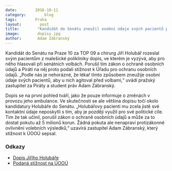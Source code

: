 ```yaml
---
date:        2016-10-11
category:        blog
tags:        Praha
layout:        post
title:        "Kandidát do Senátu zneužil osobní údaje svých pacientů pro politickou agitaci" 
image:        dopisy.jpg
author:       Adam Zábranský
---
```


Kandidát do Senátu na Praze 10 za TOP 09 a chirurg Jiří Holubář rozeslal svým pacientům z malešické polikliniky dopis, ve kterém je vyzývá, aby pro něho hlasovali při senátních volbách. Porušil tím zákon o ochraně osobních údajů a Piráti na něj proto podali stížnost k Úřadu pro ochranu osobních údajů. „Podle nás je nehorázné, že lékař tímto způsobem zneužije osobní údaje svých pacientů, aby u nich agitoval před volbami,“ uvádí pražský zastupitel za Piráty a student práv Adam Zábranský.

Dopis se na první pohled tváří, jako že pouze informuje o změnách v provozu jeho ambulance. Ve skutečnosti se ale většina dopisu točí okolo kandidatury Holubáře do Senátu. „Holubářovy pacienti mu zcela jistě své kontaktní údaje neposkytli s tím, aby je později využil pro své politické cíle. Tím že tak učinil, porušil zákon o ochraně osobních údajů a může za to dostat pokutu až 5 milionů korun. Žádná pokuta ale nenapraví protizákonné ovlivnění volebních výsledků,“ uzavírá zastupitel Adam Zábranský, který stížnost k ÚOOÚ sepsal.

### Odkazy

* [Dopis Jiřího Holubáře](/assets/img/posts/senatoruv-dopis.jpg?raw=true)
* [Podaná stížnost na ÚOOÚ](https://github.com/pirati-byro/spisy-zk-pha-2016/blob/master/4122-podnet-na-uoou-holubar/main.pdf)
